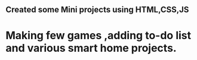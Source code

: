 ## Created some Mini projects using HTML,CSS,JS
# Making few games ,adding to-do list and various smart home projects.
